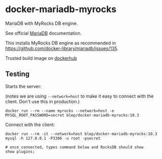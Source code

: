 # docker-mariadb-myrocks
MariaDB with MyRocks DB engine. 

See official [MariaDB](https://hub.docker.com/_/mariadb/) documentation.

This installs MyRocks DB engine as recommended in https://github.com/docker-library/mariadb/issues/135.

Trusted build image on [dockerhub](https://cloud.docker.com/repository/registry-1.docker.io/blep/docker-mariadb-myrocks)

## Testing

Starts the server:

(notes we are using `--network=host` to make it easy to connect with the client. Don't use this in production.)

```
docker run --rm --name myrocks --network=host -e MYSQL_ROOT_PASSWORD=secret blep/docker-mariadb-myrocks:10.3
```

Connect with the client:

```
docker run --rm -it --network=host blep/docker-mariadb-myrocks:10.3 mysql -h 127.0.0.1 -P3306 -u root -psecret

# once connected, types command below and RocksDB should show
show plugins;
```
